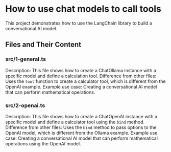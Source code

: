 # How to use chat models to call tools

This project demonstrates how to use the LangChain library to build a
conversational AI model.

## Files and Their Content

### src/1-general.ts

Description: This file shows how to create a ChatOllama instance with a
specific model and define a calculation tool.
Difference from other files: Uses the `tool` function to create a
calculator tool, which is different from the OpenAI example.
Example use case: Creating a conversational AI model that can perform
mathematical operations.

### src/2-openai.ts

Description: This file shows how to create a ChatOpenAI instance with a
specific model and define a calculator tool using the `bind` method.
Difference from other files: Uses the `bind` method to pass options to the
OpenAI model, which is different from the Ollama example.
Example use case: Creating a conversational AI model that can perform
mathematical operations using the OpenAI model.
